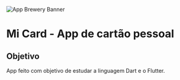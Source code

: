 ![App Brewery Banner](https://github.com/londonappbrewery/Images/blob/master/AppBreweryBanner.png)

# Mi Card - App de cartão pessoal

## Objetivo

App feito com objetivo de estudar a linguagem Dart e o Flutter.




